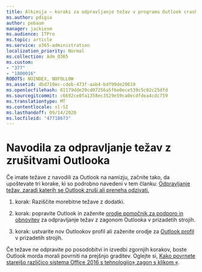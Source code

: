 ```yaml
---
title: Alkimija – koraki za odpravljanje težav v programu Outlook crash
ms.author: pdigia
author: pebaum
manager: jackiesm
ms.audience: ITPro
ms.topic: article
ms.service: o365-administration
localization_priority: Normal
ms.collection: Adm_O365
ms.custom:
- "377"
- "1800016"
ROBOTS: NOINDEX, NOFOLLOW
ms.assetid: dbd710ec-cdeb-473f-aab4-bdf99de29610
ms.openlocfilehash: 01179dde29cd07256a5f6e0ece539c5c02c25dfd
ms.sourcegitcommit: c6692ce0fa1358ec3529e59ca0ecdfdea4cdc759
ms.translationtype: MT
ms.contentlocale: sl-SI
ms.lasthandoff: 09/14/2020
ms.locfileid: "47718673"
---
```

# <a name="outlook-crash-troubleshooting-steps"></a>Navodila za odpravljanje težav z zrušitvami Outlooka

Če imate težave z navodili za Outlook na namizju, začnite tako, da upoštevate tri korake, ki so podrobno navedeni v tem članku: [Odpravljanje težav, zaradi katerih se Outlook zruši ali preneha odzivati.](https://docs.microsoft.com/exchange/troubleshoot/outlook-crashes/crash-issues)
  
1. korak: Raziščite morebitne težave z dodatki.
  
2. korak: popravite Outlook in zaženite [orodje pomočnik za podporo in obnovitev](https://aka.ms/SaRA-OutlookWontStart) za odpravljanje težav z zagonom Outlooka v prizadetih strojih.
  
3. korak: ustvarite nov Outlookov profil ali zaženite orodje za [Outlook profil](https://aka.ms/SaRA-OutlookSetupProfile) v prizadetih strojih.
  
Če težave ne odpravite po posodobitvi in izvedbi zgornjih korakov, boste Outlook morda morali povrniti na prejšnjo graditev. Oglejte si, [Kako povrnete starejšo različico sistema Office 2016 s tehnologijo» zagon s klikom «](https://support.microsoft.com/help/2770432).
  